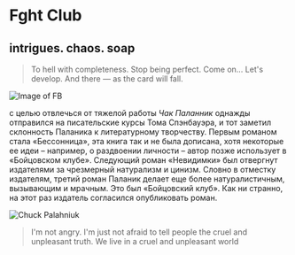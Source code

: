 # Fght Club 
## intrigues. chaos. soap
>To hell with completeness. Stop being perfect. Come on... Let's develop. And there — as the card will fall.

![Image of FB](https://github.com/4-IS-Practice/B0ldyrev/assets/157079944/845cc054-372f-41f4-8c11-f2781192ae19)


с целью отвлечься от тяжелой работы *Чак Паланник* однажды отправился на писательские курсы Тома Спэнбауэра, и тот заметил склонность Паланика к литературному творчеству. Первым романом стала «Бессонница», эта книга так и не была дописана, хотя некоторые ее идеи – например, о раздвоении личности – автор позже использует в «Бойцовском клубе». Следующий роман «Невидимки» был отвергнут издателями за чрезмерный натурализм и цинизм. Словно в отместку издателям, третий роман Паланик делает еще более натуралистичным, вызывающим и мрачным. Это был «Бойцовский клуб». Как ни странно, на этот раз издатель согласился опубликовать роман.

![Chuck Palahniuk](https://github.com/4-IS-Practice/B0ldyrev/assets/157079944/d1eb338f-0d60-4259-9680-e228bfbd6df6)

>I'm not angry. I'm just not afraid to tell people the cruel and unpleasant truth. We live in a cruel and unpleasant world
